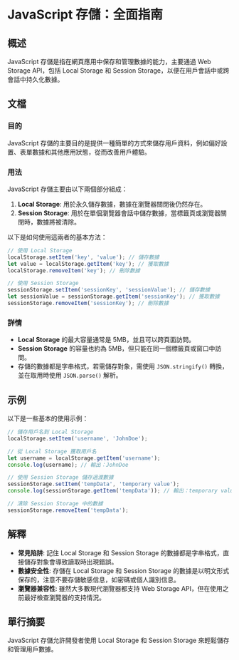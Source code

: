 <!--
Meta Description: # JavaScript 存儲：全面指南 ## 概述 JavaScript 存儲是指在網頁應用中保存和管理數據的能力，主要通過 Web Storage API，包括 Local Storage 和 Session Storage，以便在用戶會話中或跨會話中持久化數據。 ## 文檔 ### 目的 Ja...
Meta Keywords: storage, local, session, javascript, sessionstorage
-->

# JavaScript 存儲：全面指南

## 概述
JavaScript 存儲是指在網頁應用中保存和管理數據的能力，主要通過 Web Storage API，包括 Local Storage 和 Session Storage，以便在用戶會話中或跨會話中持久化數據。

## 文檔
### 目的
JavaScript 存儲的主要目的是提供一種簡單的方式來儲存用戶資料，例如偏好設置、表單數據和其他應用狀態，從而改善用戶體驗。

### 用法
JavaScript 存儲主要由以下兩個部分組成：

1. **Local Storage**: 用於永久儲存數據，數據在瀏覽器關閉後仍然存在。
2. **Session Storage**: 用於在單個瀏覽器會話中儲存數據，當標籤頁或瀏覽器關閉時，數據將被清除。

以下是如何使用這兩者的基本方法：

```javascript
// 使用 Local Storage
localStorage.setItem('key', 'value'); // 儲存數據
let value = localStorage.getItem('key'); // 獲取數據
localStorage.removeItem('key'); // 刪除數據

// 使用 Session Storage
sessionStorage.setItem('sessionKey', 'sessionValue'); // 儲存數據
let sessionValue = sessionStorage.getItem('sessionKey'); // 獲取數據
sessionStorage.removeItem('sessionKey'); // 刪除數據
```

### 詳情
- **Local Storage** 的最大容量通常是 5MB，並且可以跨頁面訪問。
- **Session Storage** 的容量也約為 5MB，但只能在同一個標籤頁或窗口中訪問。
- 存儲的數據都是字串格式，若需儲存對象，需使用 `JSON.stringify()` 轉換，並在取用時使用 `JSON.parse()` 解析。

## 示例
以下是一些基本的使用示例：

```javascript
// 儲存用戶名到 Local Storage
localStorage.setItem('username', 'JohnDoe');

// 從 Local Storage 獲取用戶名
let username = localStorage.getItem('username');
console.log(username); // 輸出：JohnDoe

// 使用 Session Storage 儲存過渡數據
sessionStorage.setItem('tempData', 'temporary value');
console.log(sessionStorage.getItem('tempData')); // 輸出：temporary value

// 清除 Session Storage 中的數據
sessionStorage.removeItem('tempData');
```

## 解釋
- **常見陷阱**: 記住 Local Storage 和 Session Storage 的數據都是字串格式，直接儲存對象會導致讀取時出現錯誤。
- **數據安全性**: 存儲在 Local Storage 和 Session Storage 的數據是以明文形式保存的，注意不要存儲敏感信息，如密碼或個人識別信息。
- **瀏覽器兼容性**: 雖然大多數現代瀏覽器都支持 Web Storage API，但在使用之前最好檢查瀏覽器的支持情況。

## 單行摘要
JavaScript 存儲允許開發者使用 Local Storage 和 Session Storage 來輕鬆儲存和管理用戶數據。